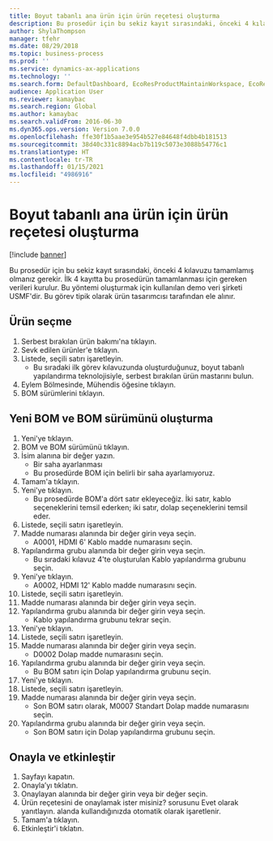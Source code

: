 ```yaml
---
title: Boyut tabanlı ana ürün için ürün reçetesi oluşturma
description: Bu prosedür için bu sekiz kayıt sırasındaki, önceki 4 kılavuzu tamamlamış olmanız gerekir.
author: ShylaThompson
manager: tfehr
ms.date: 08/29/2018
ms.topic: business-process
ms.prod: ''
ms.service: dynamics-ax-applications
ms.technology: ''
ms.search.form: DefaultDashboard, EcoResProductMaintainWorkspace, EcoResProductOpenCasesFormPart, EcoResProductDetailsExtended, BOMConsistOf, BOMTable, InventItemIdLookupSimple, HcmWorkerLookUp
audience: Application User
ms.reviewer: kamaybac
ms.search.region: Global
ms.author: kamaybac
ms.search.validFrom: 2016-06-30
ms.dyn365.ops.version: Version 7.0.0
ms.openlocfilehash: ffe30f1b5aae3e954b527e84648f4dbb4b181513
ms.sourcegitcommit: 38d40c331c8894acb7b119c5073e3088b54776c1
ms.translationtype: HT
ms.contentlocale: tr-TR
ms.lasthandoff: 01/15/2021
ms.locfileid: "4986916"
---
```

# <a name="create-a-bill-of-materials-for-a-dimension-based-product-master"></a>Boyut tabanlı ana ürün için ürün reçetesi oluşturma

[!include [banner](../../includes/banner.md)]

Bu prosedür için bu sekiz kayıt sırasındaki, önceki 4 kılavuzu tamamlamış olmanız gerekir. İlk 4 kayıtta bu prosedürün tamamlanması için gereken verileri kurulur. Bu yöntemi oluşturmak için kullanılan demo veri şirketi USMF'dir. Bu görev tipik olarak ürün tasarımcısı tarafından ele alınır.


## <a name="select-the-product"></a>Ürün seçme
1. Serbest bırakılan ürün bakımı'na tıklayın.
2. Sevk edilen ürünler'e tıklayın.
3. Listede, seçili satırı işaretleyin.
    * Bu sıradaki ilk görev kılavuzunda oluşturduğunuz, boyut tabanlı yapılandırma teknolojisiyle, serbest bırakılan ürün mastarını bulun.  
4. Eylem Bölmesinde, Mühendis öğesine tıklayın.
5. BOM sürümlerini tıklayın.

## <a name="create-new-bom-and-bom-version"></a>Yeni BOM ve BOM sürümünü oluşturma
1. Yeni'ye tıklayın.
2. BOM ve BOM sürümünü tıklayın.
3. İsim alanına bir değer yazın.
    * Bir saha ayarlanması  
    * Bu prosedürde BOM için belirli bir saha ayarlamıyoruz.  
4. Tamam'a tıklayın.
5. Yeni'ye tıklayın.
    * Bu prosedürde BOM'a dört satır ekleyeceğiz. İki satır, kablo seçeneklerini temsil ederken; iki satır, dolap seçeneklerini temsil eder.  
6. Listede, seçili satırı işaretleyin.
7. Madde numarası alanında bir değer girin veya seçin.
    * A0001, HDMI 6' Kablo madde numarasını seçin.  
8. Yapılandırma grubu alanında bir değer girin veya seçin.
    * Bu sıradaki kılavuz 4'te oluşturulan Kablo yapılandırma grubunu seçin.  
9. Yeni'ye tıklayın.
    * A0002, HDMI 12' Kablo madde numarasını seçin.  
10. Listede, seçili satırı işaretleyin.
11. Madde numarası alanında bir değer girin veya seçin.
12. Yapılandırma grubu alanında bir değer girin veya seçin.
    * Kablo yapılandırma grubunu tekrar seçin.  
13. Yeni'ye tıklayın.
14. Listede, seçili satırı işaretleyin.
15. Madde numarası alanında bir değer girin veya seçin.
    * D0002 Dolap madde numarasını seçin.  
16. Yapılandırma grubu alanında bir değer girin veya seçin.
    * Bu BOM satırı için Dolap yapılandırma grubunu seçin.  
17. Yeni'ye tıklayın.
18. Listede, seçili satırı işaretleyin.
19. Madde numarası alanında bir değer girin veya seçin.
    * Son BOM satırı olarak, M0007 Standart Dolap madde numarasını seçin.  
20. Yapılandırma grubu alanında bir değer girin veya seçin.
    * Son BOM satırı için Dolap yapılandırma grubunu seçin.  

## <a name="approve-and-activate"></a>Onayla ve etkinleştir
1. Sayfayı kapatın.
2. Onayla’yı tıklatın.
3. Onaylayan alanında bir değer girin veya bir değer seçin.
4. Ürün reçetesini de onaylamak ister misiniz? sorusunu Evet olarak yanıtlayın. alanda kullandığınızda otomatik olarak işaretlenir.
5. Tamam'a tıklayın.
6. Etkinleştir'i tıklatın.

